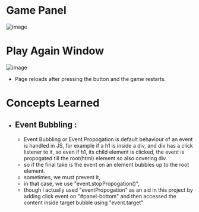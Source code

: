 # Game Panel
![image](https://github.com/user-attachments/assets/d26aee69-a801-4274-bcc0-fd6044323bc1)

# Play Again Window
![image](https://github.com/user-attachments/assets/2375525e-2dae-4927-91dc-b23e1d46c322)

- Page reloads after pressing the button and the game restarts.

# Concepts Learned
- ## Event Bubbling :
     - Event Bubbling or Event Propogation is default behaviour of an event is handled in JS, for example if a h1 is inside a div, and div has a click listener to it, so even if h1, its child element is clicked, the event is propogated till the root(html) element so also covering div.
     - so if the final take is the event on an element bubbles up to the root element.
     - sometimes, we must prevent it,
     - in that case, we use "event.stopPropogation()",
     - though i actually used "eventPropogation" as an aid in this project by adding click event on "#panel-bottom" and then accessed the content inside target bubble using "event.target"
